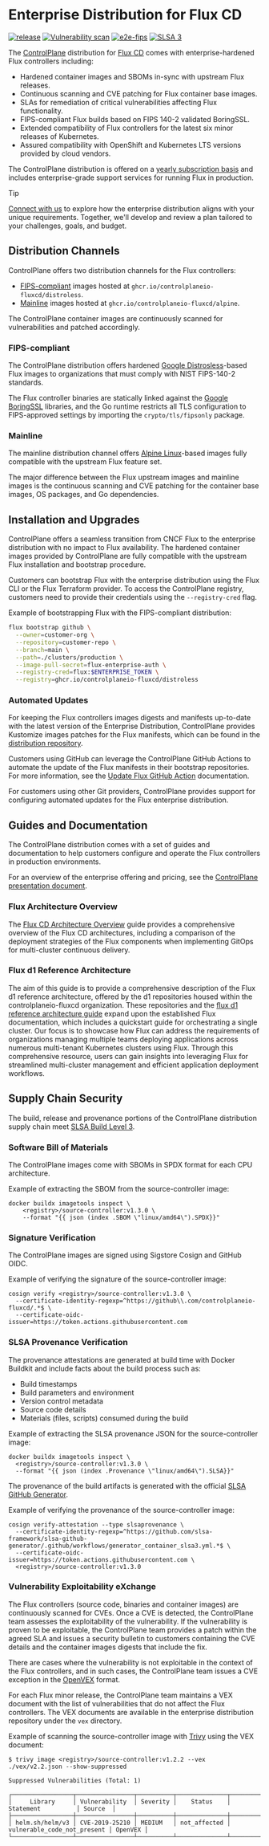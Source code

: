 # Enterprise Distribution for Flux CD

[![release](https://img.shields.io/github/release/controlplaneio-fluxcd/distribution/all.svg)](https://github.com/controlplaneio-fluxcd/distribution/releases)
[![Vulnerability scan](https://github.com/controlplaneio-fluxcd/distribution/actions/workflows/scan-distribution.yaml/badge.svg)](https://github.com/controlplaneio-fluxcd/distribution/actions/workflows/scan-distribution.yaml)
[![e2e-fips](https://github.com/controlplaneio-fluxcd/distribution/actions/workflows/e2e-fips.yaml/badge.svg)](https://github.com/controlplaneio-fluxcd/distribution/actions/workflows/e2e-fips.yaml)
[![SLSA 3](https://slsa.dev/images/gh-badge-level3.svg)](#supply-chain-security)

The [ControlPlane](https://control-plane.io) distribution for [Flux CD](https://fluxcd.io)
comes with enterprise-hardened Flux controllers including:

- Hardened container images and SBOMs in-sync with upstream Flux releases.
- Continuous scanning and CVE patching for Flux container base images.
- SLAs for remediation of critical vulnerabilities affecting Flux functionality.
- FIPS-compliant Flux builds based on FIPS 140-2 validated BoringSSL.
- Extended compatibility of Flux controllers for the latest six minor releases of Kubernetes.
- Assured compatibility with OpenShift and Kubernetes LTS versions provided by cloud vendors.

The ControlPlane distribution is offered on a
[yearly subscription basis](https://control-plane.io/enterprise-for-flux-cd/) and includes
enterprise-grade support services for running Flux in production.

> [!TIP]
> [Connect with us](https://control-plane.io/contact/?inquiry=fluxcd) to explore how the enterprise
> distribution aligns with your unique requirements. Together, we'll develop and review a plan
> tailored to your challenges, goals, and budget.

## Distribution Channels

ControlPlane offers two distribution channels for the Flux controllers:

- [FIPS-compliant](#fips-compliant) images hosted at `ghcr.io/controlplaneio-fluxcd/distroless`.
- [Mainline](#mainline) images hosted at `ghcr.io/controlplaneio-fluxcd/alpine`.

The ControlPlane container images are continuously scanned for vulnerabilities and patched accordingly.

### FIPS-compliant

The ControlPlane distribution offers hardened
[Google Distrosless](https://github.com/GoogleContainerTools/distroless)-based Flux images
to organizations that must comply with NIST FIPS-140-2 standards.

The Flux controller binaries are statically linked against the
[Google BoringSSL](https://boringssl.googlesource.com/boringssl/) libraries,
and the Go runtime restricts all TLS configuration to FIPS-approved settings
by importing the `crypto/tls/fipsonly` package.

### Mainline

The mainline distribution channel offers
[Alpine Linux](https://www.alpinelinux.org/)-based
images fully compatible with the upstream Flux feature set.

The major difference between the Flux upstream images and mainline images is the
continuous scanning and CVE patching for the container base images, OS packages,
and Go dependencies.

## Installation and Upgrades

ControlPlane offers a seamless transition from CNCF Flux to the enterprise distribution with no
impact to Flux availability. The hardened container images provided by ControlPlane are fully
compatible with the upstream Flux installation and bootstrap procedure.

Customers can bootstrap Flux with the enterprise distribution using the Flux CLI or the Flux Terraform provider.
To access the ControlPlane registry, customers need to provide their credentials using the
`--registry-cred` flag.

Example of bootstrapping Flux with the FIPS-compliant distribution:

```bash
flux bootstrap github \
  --owner=customer-org \
  --repository=customer-repo \
  --branch=main \
  --path=./clusters/production \
  --image-pull-secret=flux-enterprise-auth \
  --registry-cred=flux:$ENTERPRISE_TOKEN \
  --registry=ghcr.io/controlplaneio-fluxcd/distroless
```

### Automated Updates

For keeping the Flux controllers images digests
and manifests up-to-date with the latest version of the Enterprise Distribution, ControlPlane
provides Kustomize images patches for the Flux manifests, which can be found in the
[distribution repository](https://github.com/controlplaneio-fluxcd/distribution/tree/main/images).

Customers using GitHub can leverage the ControlPlane GitHub Actions to automate the
update of the Flux manifests in their bootstrap repositories. For more information, see the
[Update Flux GitHub Action](actions/update/README.md) documentation.

For customers using other Git providers, ControlPlane provides support for configuring
automated updates for the Flux enterprise distribution.

## Guides and Documentation

The ControlPlane distribution comes with a set of guides and documentation to help customers
configure and operate the Flux controllers in production environments.

For an overview of the enterprise offering and pricing, see the
[ControlPlane presentation document](/guides/ControlPlane_Flux_Presentation.pdf).

### Flux Architecture Overview

The [Flux CD Architecture Overview](https://control-plane.io/posts/fluxcd-architecture-overview/)
guide provides a comprehensive overview of the Flux CD architectures, including a
comparison of the deployment strategies of the Flux components when implementing GitOps
for multi-cluster continuous delivery.

### Flux d1 Reference Architecture

The aim of this guide is to provide a comprehensive description of the Flux d1 reference
architecture, offered by the d1 repositories housed within the controlplaneio-fluxcd organization.
These repositories and the [flux d1 reference architecture guide](/guides/ControlPlane_Flux_D1_Reference_Architecture_Guide.pdf) expand upon the
established Flux documentation, which includes a quickstart guide for orchestrating a single cluster.
Our focus is to showcase how Flux can address the requirements of organizations managing
multiple teams deploying applications across numerous multi-tenant Kubernetes clusters using Flux.
Through this comprehensive resource, users can gain insights into leveraging Flux
for streamlined multi-cluster management and efficient application deployment workflows.

## Supply Chain Security

The build, release and provenance portions of the ControlPlane distribution supply chain meet
[SLSA Build Level 3](https://slsa.dev/spec/v1.0/levels).

### Software Bill of Materials

The ControlPlane images come with SBOMs in SPDX format for each CPU architecture.

Example of extracting the SBOM from the source-controller image:

```shell
docker buildx imagetools inspect \
    <registry>/source-controller:v1.3.0 \
    --format "{{ json (index .SBOM \"linux/amd64\").SPDX}}"
```

### Signature Verification

The ControlPlane images are signed using Sigstore Cosign and GitHub OIDC.

Example of verifying the signature of the source-controller image:

```shell
cosign verify <registry>/source-controller:v1.3.0 \
  --certificate-identity-regexp=^https://github\\.com/controlplaneio-fluxcd/.*$ \
  --certificate-oidc-issuer=https://token.actions.githubusercontent.com
```

### SLSA Provenance Verification

The provenance attestations are generated at build time with Docker Buildkit and
include facts about the build process such as:

- Build timestamps
- Build parameters and environment
- Version control metadata
- Source code details
- Materials (files, scripts) consumed during the build

Example of extracting the SLSA provenance JSON for the source-controller image:

```shell
docker buildx imagetools inspect \
  <registry>/source-controller:v1.3.0 \
  --format "{{ json (index .Provenance \"linux/amd64\").SLSA}}"
```

The provenance of the build artifacts is generated with the official
[SLSA GitHub Generator](https://github.com/slsa-framework/slsa-github-generator).

Example of verifying the provenance of the source-controller image:

```shell
cosign verify-attestation --type slsaprovenance \
  --certificate-identity-regexp=^https://github.com/slsa-framework/slsa-github-generator/.github/workflows/generator_container_slsa3.yml.*$ \
  --certificate-oidc-issuer=https://token.actions.githubusercontent.com \
  <registry>/source-controller:v1.3.0
```

### Vulnerability Exploitability eXchange

The Flux controllers (source code, binaries and container images) are continuously
scanned for CVEs. Once a CVE is detected, the ControlPlane team assesses
the exploitability of the vulnerability. If the vulnerability is proven to be exploitable,
the ControlPlane team provides a patch within the agreed SLA and issues
a security bulletin to customers containing the CVE details and the container images
digests that include the fix.

There are cases where the vulnerability is not exploitable in the context of the Flux
controllers, and in such cases, the ControlPlane team issues a CVE exception in the
[OpenVEX](https://github.com/openvex/spec/blob/v0.2.0/OPENVEX-SPEC.md) format.

For each Flux minor release, the ControlPlane team maintains a VEX document with the
list of vulnerabilities that do not affect the Flux controllers. The VEX documents
are available in the enterprise distribution repository under the `vex` directory.

Example of scanning the source-controller image with [Trivy](https://github.com/aquasecurity/trivy)
using the VEX document:

```console
$ trivy image <registry>/source-controller:v1.2.2 --vex ./vex/v2.2.json --show-suppressed

Suppressed Vulnerabilities (Total: 1)

┌─────────────────┬────────────────┬──────────┬──────────────┬─────────────────────────────┬─────────┐
│     Library     │ Vulnerability  │ Severity │    Status    │          Statement          │ Source  │
├─────────────────┼────────────────┼──────────┼──────────────┼─────────────────────────────┼─────────┤
│ helm.sh/helm/v3 │ CVE-2019-25210 │ MEDIUM   │ not_affected │ vulnerable_code_not_present │ OpenVEX │
└─────────────────┴────────────────┴──────────┴──────────────┴─────────────────────────────┴─────────┘
```
